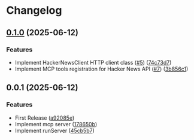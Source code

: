 # Changelog

## [0.1.0](https://github.com/koki-develop/hacker-news-mcp-server/compare/v0.0.1...v0.1.0) (2025-06-12)


### Features

* Implement HackerNewsClient HTTP client class ([#5](https://github.com/koki-develop/hacker-news-mcp-server/issues/5)) ([74c73d7](https://github.com/koki-develop/hacker-news-mcp-server/commit/74c73d798049d9353eb3eb7a03f4c9b5257f0a0f))
* Implement MCP tools registration for Hacker News API ([#7](https://github.com/koki-develop/hacker-news-mcp-server/issues/7)) ([3b856c1](https://github.com/koki-develop/hacker-news-mcp-server/commit/3b856c12c87da3adb76862760f6a1ceae91c33f2))

## 0.0.1 (2025-06-12)


### Features

* First Release ([a92085e](https://github.com/koki-develop/hacker-news-mcp-server/commit/a92085e77886227d6ca2790dc5a7168d6c88bad3))
* Implement mcp server ([178650b](https://github.com/koki-develop/hacker-news-mcp-server/commit/178650b35547964b95e841bbe9043713c803c0ec))
* Implement runServer ([45cb5b7](https://github.com/koki-develop/hacker-news-mcp-server/commit/45cb5b75f5c6e74d190d7c37de4f856a1288bfaa))
